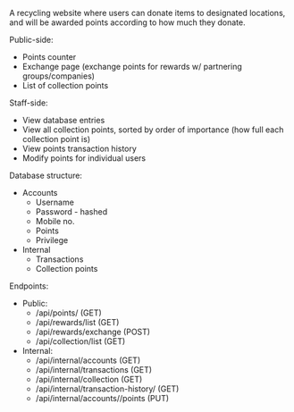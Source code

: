 A recycling website where users can donate items to designated locations, and will be awarded points according to how much they donate. 

Public-side:
- Points counter
- Exchange page (exchange points for rewards w/ partnering groups/companies)
- List of collection points

Staff-side:
- View database entries
- View all collection points, sorted by order of importance (how full each collection point is)
- View points transaction history
- Modify points for individual users


Database structure:
- Accounts
    - Username
    - Password - hashed
    - Mobile no.
    - Points
    - Privilege
- Internal
    - Transactions
    - Collection points

Endpoints:
- Public:
    - /api/points/  (GET)
    - /api/rewards/list  (GET)
    - /api/rewards/exchange  (POST)
    - /api/collection/list  (GET)
- Internal:
    - /api/internal/accounts  (GET)
    - /api/internal/transactions  (GET)
    - /api/internal/collection  (GET)
    - /api/internal/transaction-history/<username>  (GET)
    - /api/internal/accounts/<username>/points  (PUT)